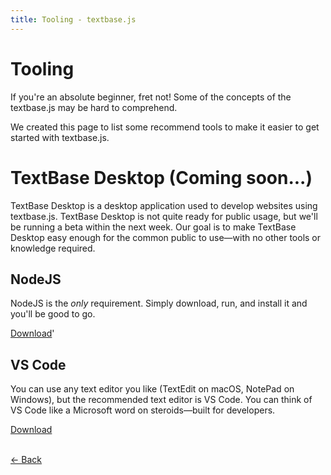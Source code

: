 ```yaml
---
title: Tooling - textbase.js
---
```


# Tooling

If you're an absolute beginner, fret not! Some of the concepts of the textbase.js may be hard to comprehend.

We created this page to list some recommend tools to make it easier to get started with textbase.js.

# TextBase Desktop (Coming soon...)

TextBase Desktop is a desktop application used to develop websites using textbase.js. TextBase Desktop is not quite ready for public usage, but we'll be running a beta within the next week. Our goal is to make TextBase Desktop easy enough for the common public to use—with no other tools or knowledge required.

## NodeJS

NodeJS is the _only_ requirement. Simply download, run, and install it and you'll be good to go.

[Download](https://nodejs.org/en/download/)'

## VS Code

You can use any text editor you like (TextEdit on macOS, NotePad on Windows), but the recommended text editor is VS Code. You can think of VS Code like a Microsoft word on steroids—built for developers.

[Download](https://code.visualstudio.com/Download)

<br />[&larr; Back](/docs)
